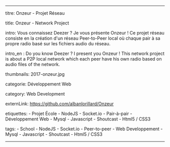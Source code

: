 ---

titre: Onzeur - Projet Réseau

title: Onzeur - Network Project

intro: Vous connaissez Deezer ? Je vous présente Onzeur ! Ce projet réseau consiste en la création d'un réseau Peer-to-Peer local où chaque pair à sa propre radio basé sur les fichiers audio du réseau.

intro_en : Do you know Deezer ? I present you Onzeur ! This network project is about a P2P local network which each peer have his own radio based on audio files of the network.

thumbnails: 2017-onzeur.jpg

categorie: Développement Web

category: Web Development

externLink: https://github.com/albanlorillard/Onzeur

etiquettes:
    - Projet École
    - NodeJS
    - Socket.io
    - Pair-à-pair
    - Développement Web
    - Mysql
    - Javascript
    - Shoutcast
    - Html5 / CSS3

tags:
    - School
    - NodeJS
    - Socket.io
    - Peer-to-peer
    - Web Developpement
    - Mysql
    - Javascript
    - Shoutcast
    - Html5 / CSS3

---